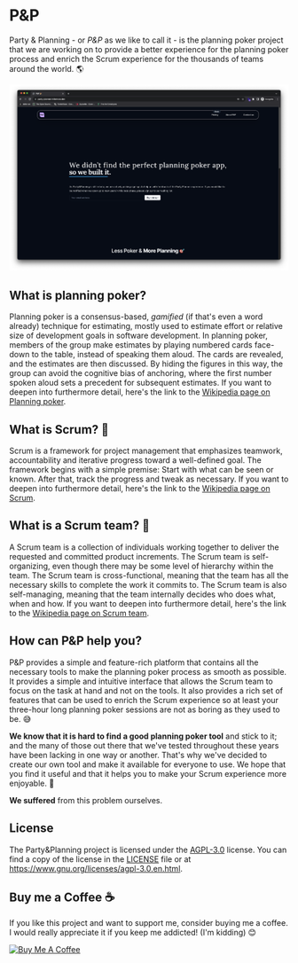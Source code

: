 # P&P

Party & Planning - or *P&P* as we like to call it - is the planning poker project that we are working on to provide a better experience for the planning poker process and enrich the Scrum experience for the thousands of teams around the world. 🌎

![P&P logo](./readme-assets/homepage-screenshot.png)

## What is planning poker?

Planning poker is a consensus-based, *gamified* (if that's even a word already) technique for estimating, mostly used to estimate effort or relative size of development goals in software development. In planning poker, members of the group make estimates by playing numbered cards face-down to the table, instead of speaking them aloud. The cards are revealed, and the estimates are then discussed. By hiding the figures in this way, the group can avoid the cognitive bias of anchoring, where the first number spoken aloud sets a precedent for subsequent estimates. If you want to deepen into furthermore detail, here's the link to the [Wikipedia page on Planning poker](https://en.wikipedia.org/wiki/Planning_poker).

## What is Scrum? 🤔

Scrum is a framework for project management that emphasizes teamwork, accountability and iterative progress toward a well-defined goal. The framework begins with a simple premise: Start with what can be seen or known. After that, track the progress and tweak as necessary. If you want to deepen into furthermore detail, here's the link to the [Wikipedia page on Scrum](https://en.wikipedia.org/wiki/Scrum_(software_development)).

## What is a Scrum team? 🤔

A Scrum team is a collection of individuals working together to deliver the requested and committed product increments. The Scrum team is self-organizing, even though there may be some level of hierarchy within the team. The Scrum team is cross-functional, meaning that the team has all the necessary skills to complete the work it commits to. The Scrum team is also self-managing, meaning that the team internally decides who does what, when and how. If you want to deepen into furthermore detail, here's the link to the [Wikipedia page on Scrum team](https://en.wikipedia.org/wiki/Scrum_(software_development)#Scrum_team).

## How can P&P help you?

P&P provides a simple and feature-rich platform that contains all the necessary tools to make the planning poker process as smooth as possible. It provides a simple and intuitive interface that allows the Scrum team to focus on the task at hand and not on the tools. It also provides a rich set of features that can be used to enrich the Scrum experience so at least your three-hour long planning poker sessions are not as boring as they used to be. 😅

**We know that it is hard to find a good planning poker tool** and stick to it; and the many of those out there that we've tested throughout these years have been lacking in one way or another. That's why we've decided to create our own tool and make it available for everyone to use. We hope that you find it useful and that it helps you to make your Scrum experience more enjoyable. 🤗

**We suffered** from this problem ourselves.

## License

The Party&Planning project is licensed under the [AGPL-3.0](https://www.gnu.org/licenses/agpl-3.0.en.html) license. You can find a copy of the license in the [LICENSE](./LICENSE) file or at <https://www.gnu.org/licenses/agpl-3.0.en.html>.

## Buy me a Coffee ☕️

If you like this project and want to support me, consider buying me a coffee. I would really appreciate it if you keep me addicted! (I'm kidding) 😊

<a href="https://www.buymeacoffee.com/leolemos" target="_blank"><img src="https://cdn.buymeacoffee.com/buttons/default-orange.png" alt="Buy Me A Coffee" height="41" width="174"></a>
